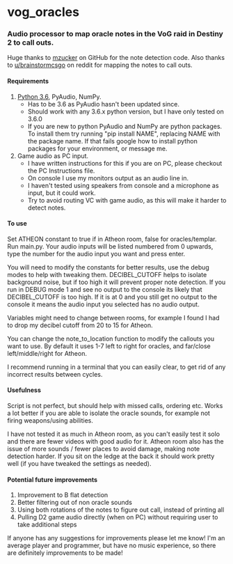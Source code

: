 # vog_oracles
### Audio processor to map oracle notes in the VoG raid in Destiny 2 to call outs.

Huge thanks to [mzucker](https://github.com/mzucker/python-tuner) on GitHub for the note detection code. Also thanks to [u/brainstormcsgo](https://www.reddit.com/r/DestinyTheGame/comments/njo9zl/had_a_bunch_of_people_asking_if_you_have_perfect/) on reddit for mapping the notes to call outs.

#### Requirements
1. [Python 3.6](https://www.python.org/downloads/release/python-360/), PyAudio, NumPy.
    - Has to be 3.6 as PyAudio hasn't been updated since.
    - Should work with any 3.6.x python version, but I have only tested on 3.6.0  
    - If you are new to python PyAudio and NumPy are python packages. To install them try running "pip install NAME", replacing NAME with the package name. If that fails google how to install python packages for your environment, or message me.
1. Game audio as PC input.
    - I have written instructions for this if you are on PC, please checkout the PC Instructions file. 
    - On console I use my monitors output as an audio line in. 
    - I haven't tested using speakers from console and a microphone as input, but it could work.
    - Try to avoid routing VC with game audio, as this will make it harder to detect notes.

#### To use
Set ATHEON constant to true if in Atheon room, false for oracles/templar. Run main.py. Your audio inputs will be listed numbered from 0 upwards, type the number for the audio input you want and press enter.

You will need to modify the constants for better results, use the debug modes to help with tweaking them. DECIBEL_CUTOFF helps to isolate background noise, but if too high it will prevent proper note detection. If you run in DEBUG mode 1 and see no output to the console its likely that DECIBEL_CUTOFF is too high. If it is at 0 and you still get no output to the console it means the audio input you selected has no audio output. 

Variables might need to change between rooms, for example I found I had to drop my decibel cutoff from 20 to 15 for Atheon.

You can change the note_to_location function to modify the callouts you want to use. By default it uses 1-7 left to right for oracles, and far/close left/middle/right for Atheon.

I recommend running in a terminal that you can easily clear, to get rid of any incorrect results between cycles.

#### Usefulness
Script is not perfect, but should help with missed calls, ordering etc. Works a lot better if you are able to isolate the oracle sounds, for example not firing weapons/using abilities.

I have not tested it as much in Atheon room, as you can't easily test it solo and there are fewer videos with good audio for it. Atheon room also has the issue of more sounds / fewer places to avoid damage, making note detection harder. If you sit on the ledge at the back it should work pretty well (if you have tweaked the settings as needed).

#### Potential future improvements
1. Improvement to B flat detection
1. Better filtering out of non oracle sounds
1. Using both rotations of the notes to figure out call, instead of printing all
1. Pulling D2 game audio directly (when on PC) without requiring user to take additional steps

If anyone has any suggestions for improvements please let me know! I'm an average player and programmer, but have no music experience, so there are definitely improvements to be made!

